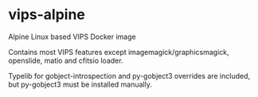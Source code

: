 # vips-alpine
Alpine Linux based VIPS Docker image

Contains most VIPS features except imagemagick/graphicsmagick, openslide, matio and cfitsio loader.

Typelib for gobject-introspection and py-gobject3 overrides are included, but py-gobject3 must be installed manually.
